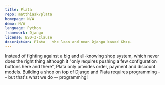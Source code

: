 ```yaml
---
title: Plata
repo: matthiask/plata
homepage: N/A
demo: N/A
language: Python
framework: Django
license: BSD-3-Clause
description: Plata - the lean and mean Django-based Shop.
---
```


Instead of fighting against a big and all-knowing shop system, which never does the right thing although it "only requires pushing a few configuration buttons here and there", Plata only provides order, payment and discount models. Building a shop on top of Django and Plata requires programming -- but that's what we do -- programming!